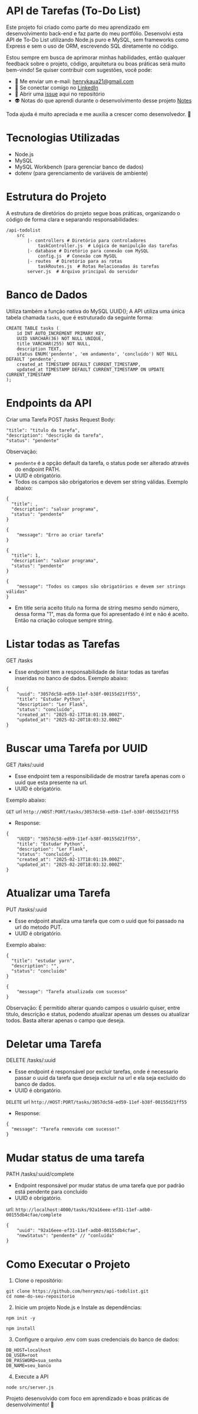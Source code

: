 # API de Tarefas (To-Do List)

Este projeto foi criado como parte do meu aprendizado em desenvolvimento back-end e faz parte do meu portfólio. Desenvolvi esta API de To-Do List utilizando Node.js puro e MySQL, sem frameworks como Express e sem o uso de ORM, escrevendo SQL diretamente no código.

Estou sempre em busca de aprimorar minhas habilidades, então qualquer feedback sobre o projeto, código, arquitetura ou boas práticas será muito bem-vindo! Se quiser contribuir com sugestões, você pode:

- 📧 Me enviar um e-mail: henrykaua21@gmail.com
- 🔗 Se conectar comigo no [LinkedIn](https://www.linkedin.com/in/henry-kaua/)
- 🐛 Abrir uma [issue](https://github.com/henrymzs/api-todolist/issues) aqui no repositório
- 👽 Notas do que aprendi durante o desenvolvimento desse projeto [Notes](./NOTES.md)

Toda ajuda é muito apreciada e me auxilia a crescer como desenvolvedor. 🚀

# Tecnologias Utilizadas 
- Node.js
- MySQL
- MySQL Workbench (para gerenciar banco de dados)
- dotenv (para gerenciamento de variáveis de ambiente)

# Estrutura do Projeto
A estrutura de diretórios do projeto segue boas práticas, organizando o código de forma clara e separando responsabilidades:
```
/api-todolist
    src
        |- controllers # Diretório para controladores
            taskController.js  # Lógica de manipulção das tarefas
        |- database # Diretório para conexão com MySQL
            config.js  # Conexão com MySQL
        |- routes  # Diretório para as rotas
            taskRoutes.js  # Rotas Relacionadas ás tarefas
        server.js  # Arquivo principal do servidor
```

# Banco de Dados
Utiliza também a função nativa do MySQL UUID();
A API utiliza uma única tabela chamada ```tasks```, que é estruturado da seguinte forma: 

```
CREATE TABLE tasks (
    id INT AUTO_INCREMENT PRIMARY KEY,
    UUID VARCHAR(36) NOT NULL UNIQUE,
    title VARCHAR(255) NOT NULL,
    description TEXT,
    status ENUM('pendente', 'em andamento', 'concluído') NOT NULL DEFAULT 'pendente',
    created_at TIMESTAMP DEFAULT CURRENT_TIMESTAMP,
    updated_at TIMESTAMP DEFAULT CURRENT_TIMESTAMP ON UPDATE CURRENT_TIMESTAMP
);
```

# Endpoints da API
Criar uma Tarefa
POST /tasks
Request Body:
```
"title": "titulo da tarefa",
"description": "descrição da tarefa",
"status": "pendente"
```
Observação:
- ```pendente``` é a opção default da tarefa, o status pode ser alterado através do endpoint PATH.
- UUID é obrigatório.
- Todos os campos são obrigatorios e devem ser string válidas. Exemplo abaixo:

```
{
  "title": ,
  "description": "salvar programa",
  "status": "pendente"
}

{
	"message": "Erro ao criar tarefa"
}
```
```
{
  "title": 1,
  "description": "salvar programa",
  "status": "pendente"
}

{
	"message": "Todos os campos são obrigatórios e devem ser strings válidas"
}
```
- Em title seria aceito titulo na forma de string mesmo sendo número, dessa forma "1", mas da forma que foi apresentado é int e não é aceito. Então na criação coloque sempre string. 

# Listar todas as Tarefas
GET /tasks
- Esse endpoint tem a responsabilidade de listar todas as tarefas inseridas no banco de dados. Exemplo abaixo:
```
{
    "uuid": "3057dc58-ed59-11ef-b38f-00155d21ff55",
    "title": "Estudar Python",
    "description": "Ler Flask",
    "status": "concluído",
    "created_at": "2025-02-17T18:01:19.000Z",
    "updated_at": "2025-02-20T18:03:32.000Z"
}
```

# Buscar uma Tarefa por UUID
GET /taks/:uuid

- Esse endpoint tem a responsibilidade de mostrar tarefa apenas com o uuid que esta presente na url.
- UUID é obrigatório.

 Exemplo abaixo:

```GET``` url  ```http://HOST:PORT/tasks/3057dc58-ed59-11ef-b38f-00155d21ff55```
- Response:
```
{
	"UUID": "3057dc58-ed59-11ef-b38f-00155d21ff55",
	"title": "Estudar Python",
	"description": "Ler Flask",
	"status": "concluído",
	"created_at": "2025-02-17T18:01:19.000Z",
	"updated_at": "2025-02-20T18:03:32.000Z"
}
```

# Atualizar uma Tarefa
PUT /tasks/:uuid
- Esse endpoint atualiza uma tarefa que com o uuid que foi passado na url do metodo PUT. 
- UUID é obrigatório.

Exemplo abaixo: 
```
{
  "title": "estudar yarn",
  "description": "",
  "status": "concluido"
}

{
	"message": "Tarefa atualizada com sucesso"
}
```
Observação: É permitido alterar quando campos o usuário quiser, entre titulo, descrição e status, podendo atualizar apenas um desses ou atualizar todos. Basta alterar apenas o campo que deseja.

# Deletar uma Tarefa
DELETE /tasks/:uuid
- Esse endpoint é responsável por excluir tarefas, onde é necessario passar o uuid da tarefa que deseja excluir na url e ela seja excluído do banco de dados.
- UUID é obrigatório.

```DELETE``` url  ```http://HOST:PORT/tasks/3057dc58-ed59-11ef-b38f-00155d21ff55```
- Response:
```
{
  "message": "Tarefa removida com sucesso!"
}
```

# Mudar status de uma tarefa
PATH /tasks/:uuid/complete
- Endpoint responsável por mudar status de uma tarefa que por padrão está pendente para concluído
- UUID é obrigatório.

url: ```http://localhost:4000/tasks/92a16eee-ef31-11ef-adb0-00155db4cfae/complete```

```
{
	"uuid": "92a16eee-ef31-11ef-adb0-00155db4cfae",
	"newStatus": "pendente" // "conluída"
}
```

# Como Executar o Projeto

1. Clone o repositório:
```
git clone https://github.com/henrymzs/api-todolist.git
cd nome-do-seu-repositorio
```

2. Inicie um projeto Node.js e Instale as dependências:
```
npm init -y

npm install
```

3. Configure o arquivo .env com suas credenciais do banco de dados:
```
DB_HOST=localhost
DB_USER=root
DB_PASSWORD=sua_senha
DB_NAME=seu_banco
```

4. Execute a API
```
node src/server.js
```

Projeto desenvolvido com foco em aprendizado e boas práticas de desenvolvimento! 🚀
